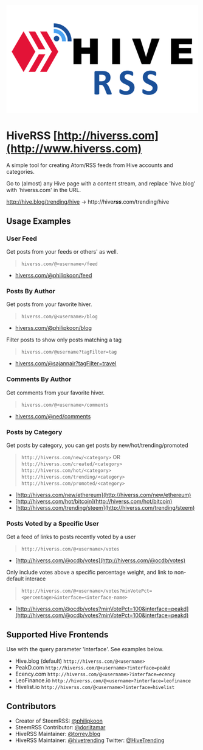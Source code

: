 <title>hiveRSS</title>

![HiveRSS Logo](./hiverss2.png)

# HiveRSS [http://hiverss.com](http://www.hiverss.com)

A simple tool for creating Atom/RSS feeds from Hive accounts and categories.

Go to (almost) any Hive page with a content stream, and replace 'hive.blog' with 'hiverss.com' in the URL. 

http://hive.blog/trending/hive -> http://hive***rss***.com/trending/hive

## Usage Examples

### User Feed

Get posts from your feeds or others' as well.

> `hiverss.com/@<username>/feed`

* [hiverss.com/@philipkoon/feed](http://hiverss.com/@philipkoon/feed)

### Posts By Author

Get posts from your favorite hiver.

> `hiverss.com/@<username>/blog`

* [hiverss.com/@philipkoon/blog](http://hiverss.com/@philipkoon/blog)

Filter posts to show only posts matching a tag

> `hiverss.com/@username?tagFilter=tag`

* [hiverss.com/@sajannair?tagFilter=travel](http://hiverss.com/@sajannair?tagFilter=travel)

### Comments By Author

Get comments from your favorite hiver.

> `hiverss.com/@<username>/comments`

* [hiverss.com/@ned/comments](http://hiverss.com/@ned/comments)

### Posts by Category

Get posts by category, you can get posts by new/hot/trending/promoted

> `http://hiverss.com/new/<category>` OR `http://hiverss.com/created/<category>`
> `http://hiverss.com/hot/<category>`
> `http://hiverss.com/trending/<category>`
> `http://hiverss.com/promoted/<category>`

* [http://hiverss.com/new/ethereum](http://hiverss.com/new/ethereum)
* [http://hiverss.com/hot/bitcoin](http://hiverss.com/hot/bitcoin)
* [http://hiverss.com/trending/steem](http://hiverss.com/trending/steem)

### Posts Voted by a Specific User

Get a feed of links to posts recently voted by a user

> `http://hiverss.com/@<username>/votes`

* [http://hiverss.com/@ocdb/votes](http://hiverss.com/@ocdb/votes)

Only include votes above a specific percentage weight, and link to non-default interace

> `http://hiverss.com/@<username>/votes?minVotePct=<percentage>&interface=<interface-name>`

* [http://hiverss.com/@ocdb/votes?minVotePct=100&interface=peakd](http://hiverss.com/@ocdb/votes?minVotePct=100&interface=peakd)

## Supported Hive Frontends 

Use with the query parameter 'interface'. See examples below.

* Hive.blog (default) `http://hiverss.com/@<username>`
* PeakD.com `http://hiverss.com/@<username>?interface=peakd`
* Ecency.com `http://hiverss.com/@<username>?interface=ecency`
* LeoFinance.io `http://hiverss.com/@<username>?interface=leofinance`
* Hivelist.io `http://hiverss.com/@<username>?interface=hivelist`

## Contributors

* Creator of SteemRSS: [@philipkoon](https://hive.blog/@philipkoon)
* SteemRSS Contributor: [@doriitamar](https://hive.blog/@doriitamar)
* HiveRSS Maintainer: [@torrey.blog](https://hive.blog/@torrey.blog)
* HiveRSS Maintainer: [@hivetrending](https://hive.blog/@hivetrending) Twitter: [@HiveTrending](https://twitter.com/hivetrending)